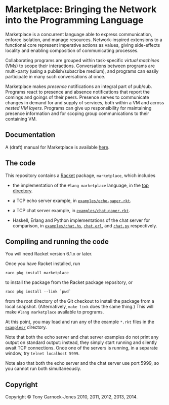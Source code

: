 # Marketplace: Bringing the Network into the Programming Language

Marketplace is a concurrent language able to express communication,
enforce isolation, and manage resources. Network-inspired extensions
to a functional core represent imperative actions as values, giving
side-effects locality and enabling composition of communicating
processes.

Collaborating programs are grouped within task-specific *virtual
machines* (VMs) to scope their interactions. Conversations between
programs are multi-party (using a publish/subscribe medium), and
programs can easily participate in many such conversations at once.

Marketplace makes *presence* notifications an integral part of
pub/sub. Programs react to presence and absence notifications that
report the comings and goings of their peers. Presence serves to
communicate changes in demand for and supply of services, both within
a VM and across *nested VM layers*. Programs can give up
responsibility for maintaining presence information and for scoping
group communications to their containing VM.

## Documentation

A (draft) manual for Marketplace is available
[here](http://tonyg.github.io/marketplace/).

## The code

This repository contains a [Racket](http://racket-lang.org/) package,
`marketplace`, which includes

 - the implementation of the `#lang marketplace` language, in the
   [top directory](https://github.com/tonyg/marketplace/tree/master/).

 - a TCP echo server example, in
   [`examples/echo-paper.rkt`](https://github.com/tonyg/marketplace/tree/master/examples/echo-paper.rkt).

 - a TCP chat server example, in
   [`examples/chat-paper.rkt`](https://github.com/tonyg/marketplace/tree/master/examples/chat-paper.rkt).

 - Haskell, Erlang and Python implementations of the chat server for comparison, in
   [`examples/chat.hs`](https://github.com/tonyg/marketplace/tree/master/examples/chat.hs),
   [`chat.erl`](https://github.com/tonyg/marketplace/tree/master/examples/chat.erl),
   and
   [`chat.py`](https://github.com/tonyg/marketplace/tree/master/examples/chat.py)
   respectively.

## Compiling and running the code

You will need Racket version 6.1.x or later.

Once you have Racket installed, run

    raco pkg install marketplace

to install the package from the Racket package repository, or

    raco pkg install --link `pwd`

from the root directory of the Git checkout to install the package
from a local snapshot. (Alternatively, `make link` does the same thing.)
This will make `#lang marketplace` available to programs.

At this point, you may load and run any of the example `*.rkt` files
in the
[`examples/`](https://github.com/tonyg/marketplace/tree/master/examples/)
directory.

Note that both the echo server and chat server examples do not print
any output on standard output: instead, they simply start running and
silently await TCP connections. Once one of the servers is running, in
a separate window, try `telnet localhost 5999`.

Note also that both the echo server and the chat server use port 5999,
so you cannot run both simultaneously.

## Copyright

Copyright &copy; Tony Garnock-Jones 2010, 2011, 2012, 2013, 2014.
